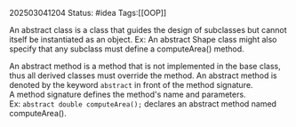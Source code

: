 202503041204
Status: #idea
Tags:[[OOP]]

An abstract class is a class that guides the design of subclasses but cannot itself be instantiated as an object. Ex: An abstract Shape class might also specify that any subclass must define a computeArea() method.

An abstract method is a method that is not implemented in the base class, thus all derived classes must override the method. An abstract method is denoted by the keyword `abstract` in front of the method signature. A method signature defines the method's name and parameters. Ex: `abstract double computeArea();` declares an abstract method named computeArea().